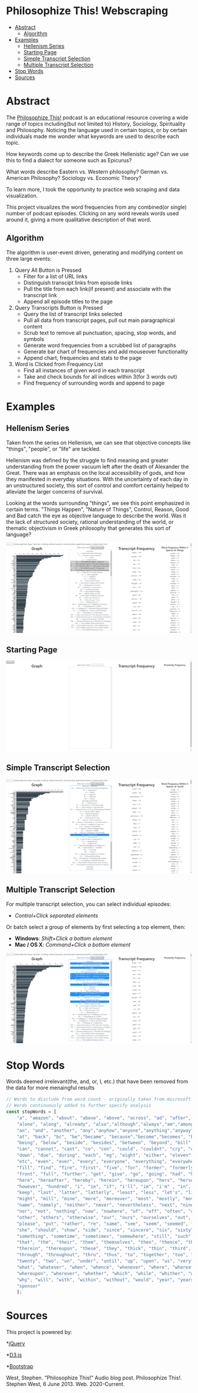 # Philosophize This! Webscraping

- [Abstract](#abstract)
  * [Algorithm](#algorithm)
- [Examples](#examples)
  * [Hellenism Series](#hellenism-series)
  * [Starting Page](#starting-page)
  * [Simple Transcript Selection](#simple-transcript-selection)
  * [Multiple Transcript Selection](#multiple-transcript-selection)
- [Stop Words](#stop-words)
- [Sources](#sources)


# Abstract

The [Philosophize This!](https://www.philosophizethis.org/) podcast is an educational resource covering a wide range of topics including(but not limited to) History, Sociology, Spirituality and Philosophy. Noticing the language used in certain topics, or by certain individuals made me wonder what keywords are used to describe each topic.

How keywords come up to describe the Greek Hellenistic age? Can we use this to find a dialect for someone such as Epicurus?

What words describe Eastern vs. Western philosophy? German vs. American Philosophy? Sociology vs. Economic Theory?

To learn more, I took the opportunity to practice web scraping and data visualization.

This project visualizes the word frequencies from any combined(or single) number of podcast episodes. Clicking on any word reveals words used around it, giving a more qualitative
description of that word.

## Algorithm

The algorithm is user-event driven, generating and modifying content on three large events:

1. Query All Button is Pressed
	* Filter for a list of URL links
	* Distinguish transcipt links from episode links
	* Pull the title from each link(if present) and associate with the transcript link
	* Append all episode titles to the page
2. Query Transcripts Button is Pressed
	* Query the list of transcript links selected
	* Pull all data from transcript pages, pull out main paragraphical content
	* Scrub text to remove all punctuation, spacing, stop words, and symbols
	* Generate word frequencies from a scrubbed list of paragraphs
	* Generate bar chart of frequencies and add mouseover functionality
	* Append chart, frequencies and stats to the page
3. Word is Clicked from Frequency List
	* Find all instances of given word in each transcript
	* Take and check bounds for all indices within 3(for 3 words out)
	* Find frequency of surrounding words and append to page

# Examples

## Hellenism Series
Taken from the series on Hellenism, we can see that objective concepts like "things", "people", or "life" are tackled.

Hellenism was defined by the struggle to find meaning and greater understanding from the power vacuum left after the death of Alexander the Great. There was an emphasis on the local accessibility of gods, and how they manifested in everyday situations. With the uncertainty of each day in an unstructured society, this sort of control and comfort certainly helped to alleviate the larger concerns of survival.

Looking at the words surrounding "things", we see this point emphasized in certain terms. "Things Happen", "Nature of Things", Control, Reason, Good and Bad catch the eye as objective language to describe the world. Was it the lack of structured society, rational understanding of the world, or thematic objectivism in Greek philosophy that generates this sort of language?

<img alt="Hellenism Example" src="images/4.png">

## Starting Page
<img alt="UI Example" src="/images/1.png">

## Simple Transcript Selection
<img alt="Selection Example" src="images/2.png">

## Multiple Transcript Selection


For multiple transcript selection, you can select individual episodes:
- _Control+Click separated elements_					

Or batch select a group of elements by first selecting a top element, then:		
- **Windows**: _Shift+Click a bottom element_		
- **Mac / OS X**: _Command+Click a bottom element_		

<img alt="Multiple Select Example" src="images/3.png">


# Stop Words

Words deemed irrelevant(the, and, or, I, etc.) that have been removed from the data for more menaingful results

```javascript
// Words to disclude from word count - originally taken from microsoft PowerBI-Visuals-WordCloud
// Words continuously added to further specify analysis
const stopWords = [ 
    "a", "amazon", "about", "above", "above", "across", "ad", "after", "afterwards", "again", "against", "all", "almost", 
    "alone", "along", "already", "also","although","always","am","among", "amongst", "amoungst", "amount",  
    "an", "and", "another", "any","anyhow","anyone","anything","anyway", "anywhere", "are", "aren't", "around", "as",  
    "at", "back", "bc", "be","became", "because","become","becomes", "becoming", "been", "before", "beforehand", "behind", 
    "being", "below", "beside", "besides", "between", "beyond", "bill", "both", "bottom","but", "by", "call", 
    "can", "cannot", "cant", "co", "con", "could", "couldnt", "cry", "de", "describe", "detail", "do", "done", "don't", 
    "down", "due", "during", "each", "eg", "eight", "either", "eleven","else", "elsewhere", "empty", "enough", "episode", 
    "etc", "even", "ever", "every", "everyone", "everything", "everywhere", "except", "few", "fifteen", "fify", 
    "fill", "find", "fire", "first", "five", "for", "former", "formerly", "forty", "found", "four", "from", 
    "front", "full", "further", "get", "give", "go", "going", "had", "has", "hasnt", "have", "he", "hello", "hence", "her", 
    "here", "hereafter", "hereby", "herein", "hereupon", "hers", "herself", "him", "himself", "his", "how",
    "however", "hundred", "i", "ie", "if", "i'll", "im", "i'm" , "in", "inc", "indeed", "interest", "into", "is", "it", "its", "it’s", "itself", "just",
    "keep", "last", "latter", "latterly", "least", "less", "let's", "like", "ltd", "made", "many", "may", "me", "meanwhile", 
    "might", "mill", "mine", "more", "moreover", "most", "mostly", "move", "much", "must", "my", "myself", 
    "name", "namely", "neither", "never", "nevertheless", "next", "nine", "no", "nobody", "none", "noone", 
    "nor", "not", "nothing", "now", "nowhere", "of", "off", "often", "on", "once", "one", "only", "onto", "or", 
    "other", "others", "otherwise", "our", "ours", "ourselves", "out", "over", "own","part", "per", "perhaps", 
    "please", "put", "rather", "re", "same", "see", "seem", "seemed", "seeming", "seems", "serious", "several", 
    "she", "should", "show", "side", "since", "sincere", "six", "sixty", "so", "some", "somehow", "someone", 
    "something", "sometime", "sometimes", "somewhere", "still", "such", "take", "ten", "than", 
    "that", "the", "their", "them", "themselves", "then", "thence", "there", "thereafter", "thereby", "therefore", 
    "therein", "thereupon", "these", "they", "thick", "thin", "third", "this", "those", "though", "three", 
    "through", "throughout", "thru", "thus", "to", "together", "too", "top", "toward", "towards", "transcript", "twelve", 
    "twenty", "two", "un", "under", "until", "up", "upon", "us", "very", "via", "was", "we", "well", "were", 
    "what", "whatever", "when", "whence", "whenever", "where", "whereafter", "whereas", "whereby", "wherein",
    "whereupon", "wherever", "whether", "which", "while", "whither", "who", "whoever", "whole", "whom", "whose", 
    "why", "will", "with", "within", "without", "would", "year", "years", "yet", "you", "your", "youre", "you're", "yours", "yourself", "yourselves", "the", "stephen", "west",
    "sponsor"
    ];

```

# Sources

This project is powered by:

*[jQuery](https://jquery.com/)

*[D3.js](https://d3js.org/)

*[Bootstrap](https://getbootstrap.com/)

West, Stephen. “Philosophize This!” Audio blog post. Philosophize This!. Stephen West, 6 June 2013. Web. 2020-Current.

